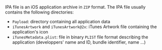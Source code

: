 IPA file is an iOS application archive in `ZIP` format. The IPA file usually contains the following directories:

*   `Payload`: directory containing all application data
*   `iTunesArtwork` and `iTunesArtwork@2x`: iTunes Artwork file containing the application's icon
*   `iTunesMetadata.plist`: file in binary `PLIST` file format describing the application (developpers' name and ID, bundle identifier, name ...)